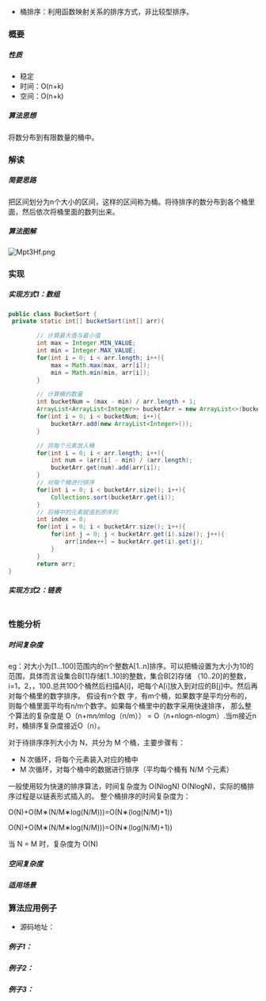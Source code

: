 - 桶排序：利用函数映射关系的排序方式，非比较型排序。
### 概要
##### 性质
- 稳定
- 时间：O(n+k)
- 空间：O(n+k)
##### 算法思想
将数分布到有限数量的桶中。
### 解读
##### 简要思路
把区间划分为n个大小的区间，这样的区间称为桶。将待排序的数分布到各个桶里面，然后依次将桶里面的数列出来。
##### 算法图解
![Mpt3Hf.png](https://s2.ax1x.com/2019/11/05/Mpt3Hf.png)
### 实现

##### 实现方式1：数组
```java
public class BucketSort {
 private static int[] bucketSort(int[] arr){

        // 计算最大值与最小值
        int max = Integer.MIN_VALUE;
        int min = Integer.MAX_VALUE;
        for(int i = 0; i < arr.length; i++){
            max = Math.max(max, arr[i]);
            min = Math.min(min, arr[i]);
        }

        // 计算桶的数量
        int bucketNum = (max - min) / arr.length + 1;
        ArrayList<ArrayList<Integer>> bucketArr = new ArrayList<>(bucketNum);
        for(int i = 0; i < bucketNum; i++){
            bucketArr.add(new ArrayList<Integer>());
        }

        // 将每个元素放入桶
        for(int i = 0; i < arr.length; i++){
            int num = (arr[i] - min) / (arr.length);
            bucketArr.get(num).add(arr[i]);
        }
        // 对每个桶进行排序
        for(int i = 0; i < bucketArr.size(); i++){
            Collections.sort(bucketArr.get(i));
        }
        // 将桶中的元素赋值到原序列
        int index = 0;
        for(int i = 0; i < bucketArr.size(); i++){
            for(int j = 0; j < bucketArr.get(i).size(); j++){
                arr[index++] = bucketArr.get(i).get(j);
            }
        }
        return arr;
}
```
##### 实现方式2：链表
```java

```
### 性能分析
##### 时间复杂度
 eg：对大小为[1...100]范围内的n个整数A[1..n]排序。可以把桶设置为大小为10的范围，具体而言设集合B[1]存储[1..10]的整数，集合B[2]存储
 （10..20]的整数， i=1，2，，100.总共100个桶然后扫描A[i]，吧每个A[i]放入到对应的B[j]中。然后再对每个桶里的数字排序。 假设有n个数
 字，有m个桶，如果数字是平均分布的，则每个桶里面平均有n/m个数字。如果每个桶里中的数字采用快速排序，
 那么整个算法的复杂度是 O（n+m*n/m*log（n/m）） = O（n+nlogn-nlogm）.当m接近n时，桶排序复杂度接近O（n）。
 
对于待排序序列大小为 N，共分为 M 个桶，主要步骤有：
- N 次循环，将每个元素装入对应的桶中
- M 次循环，对每个桶中的数据进行排序（平均每个桶有 N/M 个元素）
 
 一般使用较为快速的排序算法，时间复杂度为 O(NlogN) 
 O(NlogN)，实际的桶排序过程是以链表形式插入的。
 整个桶排序的时间复杂度为：
 
 O(N)+O(M∗(N/M∗log(N/M)))=O(N∗(log(N/M)+1))
 
 O(N)+O(M∗(N/M∗log(N/M)))=O(N∗(log(N/M)+1))
 
 当 N = M 时，复杂度为 O(N)
##### 空间复杂度

##### 适用场景

### 算法应用例子
- 源码地址：
##### 例子1：
##### 例子2：
##### 例子3：
